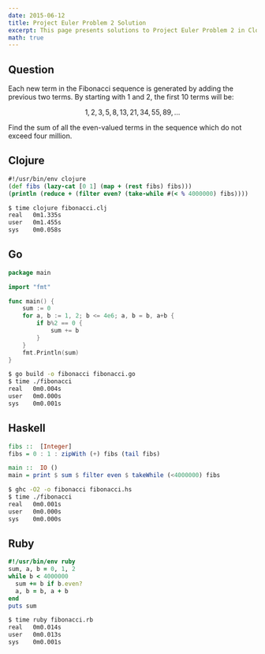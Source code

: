 ```yaml
---
date: 2015-06-12
title: Project Euler Problem 2 Solution
excerpt: This page presents solutions to Project Euler Problem 2 in Clojure, Go, Haskell and Ruby.
math: true
---
```



## Question

<p>
Each new term in the Fibonacci sequence is generated by adding the previous two 
terms. By starting with 1 and 2, the first 10 terms will be:
</p>

$$1, 2, 3, 5, 8, 13, 21, 34, 55, 89, ...$$

<p>
Find the sum of all the even-valued terms in the sequence which do not exceed 
four million.
</p>






## Clojure

```clojure
#!/usr/bin/env clojure
(def fibs (lazy-cat [0 1] (map + (rest fibs) fibs)))
(println (reduce + (filter even? (take-while #(< % 4000000) fibs))))

```


```bash
$ time clojure fibonacci.clj
real   0m1.335s
user   0m1.455s
sys    0m0.058s
```



## Go

```go
package main

import "fmt"

func main() {
    sum := 0
    for a, b := 1, 2; b <= 4e6; a, b = b, a+b {
        if b%2 == 0 {
            sum += b
        }
    }
    fmt.Println(sum)
}
```


```bash
$ go build -o fibonacci fibonacci.go
$ time ./fibonacci
real   0m0.004s
user   0m0.000s
sys    0m0.001s
```



## Haskell

```haskell
fibs ::  [Integer]
fibs = 0 : 1 : zipWith (+) fibs (tail fibs)

main ::  IO ()
main = print $ sum $ filter even $ takeWhile (<4000000) fibs
```


```bash
$ ghc -O2 -o fibonacci fibonacci.hs
$ time ./fibonacci
real   0m0.001s
user   0m0.000s
sys    0m0.000s
```



## Ruby

```ruby
#!/usr/bin/env ruby
sum, a, b = 0, 1, 2
while b < 4000000
  sum += b if b.even?
  a, b = b, a + b
end
puts sum
```


```bash
$ time ruby fibonacci.rb
real   0m0.014s
user   0m0.013s
sys    0m0.001s
```


